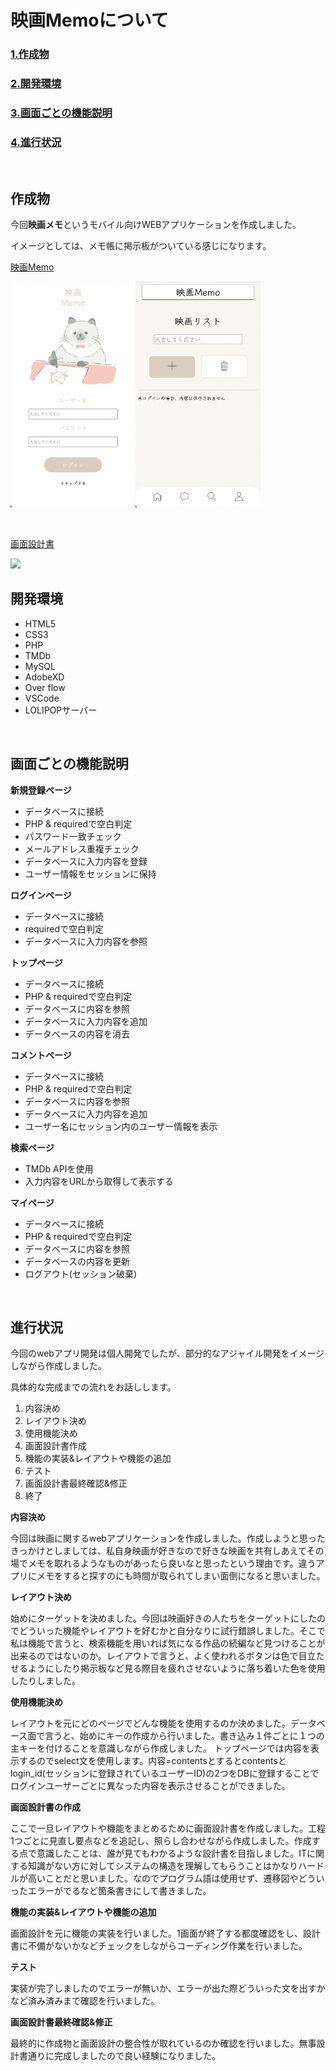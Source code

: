 # 映画Memoについて

### [1.作成物](#作成物)
### [2.開発環境](#開発環境)
### [3.画面ごとの機能説明](#画面ごとの機能説明)
### [4.進行状況](#進行状況)
<br>



## 作成物
今回**映画メモ**というモバイル向けWEBアプリケーションを作成しました。

イメージとしては、メモ帳に掲示板がついている感じになります。

[映画Memo](http://aso2001378.boo.jp/Movie_memo/login/login.php)

<img width="200" src="./img/img_02.png"><img width="200" src="./img/img_01.png">

<br>

[画面設計書](https://overflow.io/s/GHX3NZVV)

<img width="600" src="./img/Board.png">

<br>

## 開発環境

- HTML5
- CSS3
- PHP
- TMDb
- MySQL
- AdobeXD
- Over flow
- VSCode
- LOLIPOPサーバー
<br>

## 画面ごとの機能説明


**新規登録ページ**
- データベースに接続
- PHP & requiredで空白判定
- パスワード一致チェック
- メールアドレス重複チェック
- データベースに入力内容を登録
- ユーザー情報をセッションに保持

**ログインページ**
- データベースに接続
- requiredで空白判定
- データベースに入力内容を参照

**トップページ**
- データベースに接続
- PHP & requiredで空白判定
- データベースに内容を参照
- データベースに入力内容を追加
- データベースの内容を消去

**コメントページ**
- データベースに接続
- PHP & requiredで空白判定
- データベースに内容を参照
- データベースに入力内容を追加
- ユーザー名にセッション内のユーザー情報を表示

**検索ページ**
- TMDb APIを使用
- 入力内容をURLから取得して表示する

**マイページ**
- データベースに接続
- PHP & requiredで空白判定
- データベースに内容を参照
- データベースの内容を更新
- ログアウト(セッション破棄)
<br>




## 進行状況
今回のwebアプリ開発は個人開発でしたが、部分的なアジャイル開発をイメージしながら作成しました。

具体的な完成までの流れをお話しします。


1. 内容決め
1. レイアウト決め
1. 使用機能決め
1. 画面設計書作成
1. 機能の実装&レイアウトや機能の追加
1. テスト
1. 画面設計書最終確認&修正
1. 終了



**内容決め**

今回は映画に関するwebアプリケーションを作成しました。作成しようと思ったきっかけとしましては、私自身映画が好きなので好きな映画を共有しあえてその場でメモを取れるようなものがあったら良いなと思ったという理由です。違うアプリにメモをすると探すのにも時間が取られてしまい面倒になると思いました。

**レイアウト決め**

始めにターゲットを決めました。今回は映画好きの人たちをターゲットにしたのでどういった機能やレイアウトを好むかと自分なりに試行錯誤しました。そこで私は機能で言うと、検索機能を用いれば気になる作品の続編など見つけることが出来るのではないのか。レイアウトで言うと、よく使われるボタンは色で目立たせるようにしたり掲示板など見る際目を疲れさせないように落ち着いた色を使用したりしました。

**使用機能決め**

レイアウトを元にどのページでどんな機能を使用するのか決めました。データベース面で言うと、始めにキーの作成から行いました。書き込み１件ごとに１つの主キーを付けることを意識しながら作成しました。
トップページでは内容を表示するのでselect文を使用します。内容=contentsとするとcontentsとlogin_id(セッションに登録されているユーザーID)の2つをDBに登録することでログインユーザーごとに異なった内容を表示させることができました。

**画面設計書の作成**

ここで一旦レイアウトや機能をまとめるために画面設計書を作成しました。工程1つごとに見直し要点などを追記し、照らし合わせながら作成しました。作成する点で意識したことは、誰が見てもわかるような設計書を目指しました。ITに関する知識がない方に対してシステムの構造を理解してもらうことはかなりハードルが高いことだと思いました。なのでプログラム語は使用せず、遷移図やどういったエラーがでるなど箇条書きにして書きました。

**機能の実装&レイアウトや機能の追加**

画面設計を元に機能の実装を行いました。1画面が終了する都度確認をし、設計書に不備がないかなどチェックをしながらコーディング作業を行いました。

**テスト**

実装が完了しましたのでエラーが無いか、エラーが出た際どういった文を出すかなど済み済みまで確認を行いました。

**画面設計書最終確認&修正**

最終的に作成物と画面設計の整合性が取れているのか確認を行いました。無事設計書通りに完成しましたので良い経験になりました。

